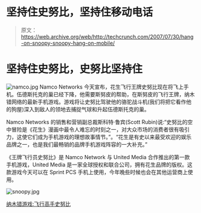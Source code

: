 # 坚持住史努比，坚持住移动电话

> 原文：<https://web.archive.org/web/http://techcrunch.com/2007/07/30/hang-on-snoopy-snoopy-hang-on-mobile/>

# 坚持住史努比，史努比坚持住

![namco.jpg](img/024309a39ffb04a966e3f79f6d0996ab.png) Namco Networks 今天宣布，花生飞行王牌史努比现在将飞上手机。伍德斯托克的巢已经下降，他需要斯努皮的帮助，在斯努皮的飞行王牌，纳木错网络的最新手机游戏。游戏将让史努比驾驶他的骆驼战斗机(我们将把它看作他的狗屋)深入到敌人的领地去捕捉气球和升起伍德斯托克的巢。

Namco Networks 的销售和营销副总裁斯科特·鲁宾(Scott Rubin)说:“史努比的空中冒险是《花生》漫画中最令人难忘的时刻之一，对大众市场的消费者很有吸引力，这使它们成为手机游戏的理想故事情节。”。“花生是有史以来最受欢迎的娱乐品牌之一，也是我们最畅销的品牌手机游戏阵容的一大补充。”

《王牌飞行员史努比》是 Namco Network 与 United Media 合作推出的第一款手机游戏，United Media 是一家全球授权和联合公司，拥有花生品牌的版权。这款游戏今天可以在 Sprint PCS 手机上使用，今年晚些时候也会在其他运营商上使用。

![snoopy.jpg](img/c50046270e79d44a7e5881f04b788d89.png)

[纳木错游戏:飞行高手史努比](https://web.archive.org/web/20210117224339/http://www.namcogames.com/game_detail.php?gid=49)